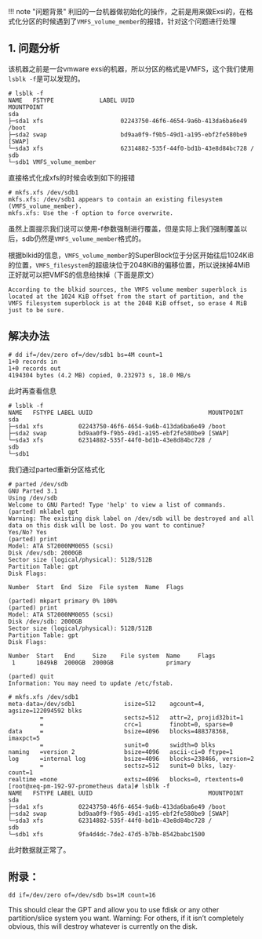 !!! note "问题背景"
    利旧的一台机器做初始化的操作，之前是用来做Exsi的，在格式化分区的时候遇到了`VMFS_volume_member`的报错，针对这个问题进行处理

## 1. 问题分析

该机器之前是一台vmware exsi的机器，所以分区的格式是VMFS，这个我们使用`lsblk -f`是可以发现的。

```shell
# lsblk -f
NAME   FSTYPE             LABEL UUID                                 MOUNTPOINT
sda
├─sda1 xfs                      02243750-46f6-4654-9a6b-413da6ba6e49 /boot
├─sda2 swap                     bd9aa0f9-f9b5-49d1-a195-ebf2fe580be9 [SWAP]
└─sda3 xfs                      62314882-535f-44f0-bd1b-43e8d84bc728 /
sdb
└─sdb1 VMFS_volume_member
```
直接格式化成xfs的时候会收到如下的报错

```shell
# mkfs.xfs /dev/sdb1
mkfs.xfs: /dev/sdb1 appears to contain an existing filesystem (VMFS_volume_member).
mkfs.xfs: Use the -f option to force overwrite.
```
虽然上面提示我们说可以使用-f参数强制进行覆盖，但是实际上我们强制覆盖以后，sdb仍然是`VMFS_volume_member`格式的。

根据blkid的信息，`VMFS_volume_member`的SuperBlock位于分区开始往后1024KiB的位置，`VMFS_filesystem`的超级块位于2048KiB的偏移位置，所以说抹掉4MiB正好就可以把VMFS的信息给抹掉（下面是原文）

```
According to the blkid sources, the VMFS volume member superblock is located at the 1024 KiB offset from the start of partition, and the VMFS filesystem superblock is at the 2048 KiB offset, so erase 4 MiB just to be sure.
```

## 解决办法

```shell
# dd if=/dev/zero of=/dev/sdb1 bs=4M count=1
1+0 records in
1+0 records out
4194304 bytes (4.2 MB) copied, 0.232973 s, 18.0 MB/s
```
此时再查看信息

```shell
# lsblk -f
NAME   FSTYPE LABEL UUID                                 MOUNTPOINT
sda
├─sda1 xfs          02243750-46f6-4654-9a6b-413da6ba6e49 /boot
├─sda2 swap         bd9aa0f9-f9b5-49d1-a195-ebf2fe580be9 [SWAP]
└─sda3 xfs          62314882-535f-44f0-bd1b-43e8d84bc728 /
sdb
└─sdb1
```

我们通过parted重新分区格式化

```shell
# parted /dev/sdb
GNU Parted 3.1
Using /dev/sdb
Welcome to GNU Parted! Type 'help' to view a list of commands.
(parted) mklabel gpt
Warning: The existing disk label on /dev/sdb will be destroyed and all data on this disk will be lost. Do you want to continue?
Yes/No? Yes
(parted) print
Model: ATA ST2000NM0055 (scsi)
Disk /dev/sdb: 2000GB
Sector size (logical/physical): 512B/512B
Partition Table: gpt
Disk Flags:

Number  Start  End  Size  File system  Name  Flags

(parted) mkpart primary 0% 100%
(parted) print
Model: ATA ST2000NM0055 (scsi)
Disk /dev/sdb: 2000GB
Sector size (logical/physical): 512B/512B
Partition Table: gpt
Disk Flags:

Number  Start   End     Size    File system  Name     Flags
 1      1049kB  2000GB  2000GB               primary

(parted) quit
Information: You may need to update /etc/fstab.

# mkfs.xfs /dev/sdb1
meta-data=/dev/sdb1              isize=512    agcount=4, agsize=122094592 blks
         =                       sectsz=512   attr=2, projid32bit=1
         =                       crc=1        finobt=0, sparse=0
data     =                       bsize=4096   blocks=488378368, imaxpct=5
         =                       sunit=0      swidth=0 blks
naming   =version 2              bsize=4096   ascii-ci=0 ftype=1
log      =internal log           bsize=4096   blocks=238466, version=2
         =                       sectsz=512   sunit=0 blks, lazy-count=1
realtime =none                   extsz=4096   blocks=0, rtextents=0
[root@xeq-pm-192-97-prometheus data]# lsblk -f
NAME   FSTYPE LABEL UUID                                 MOUNTPOINT
sda
├─sda1 xfs          02243750-46f6-4654-9a6b-413da6ba6e49 /boot
├─sda2 swap         bd9aa0f9-f9b5-49d1-a195-ebf2fe580be9 [SWAP]
└─sda3 xfs          62314882-535f-44f0-bd1b-43e8d84bc728 /
sdb
└─sdb1 xfs          9fa4d4dc-7de2-47d5-b7bb-8542babc1500
```

此时数据就正常了。

## 附录：

```shell
dd if=/dev/zero of=/dev/sdb bs=1M count=16 
```
This should clear the GPT and allow you to use fdisk or any other partition/slice system you want.
Warning: For others, if it isn’t completely obvious, this will destroy whatever is currently on the disk.

    